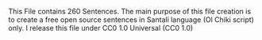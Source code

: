 This File contains 260 Sentences. The main purpose of this file creation is to create a free open source sentences in Santali language (Ol Chiki script) only. 
I release this file under CC0 1.0 Universal (CC0 1.0)
